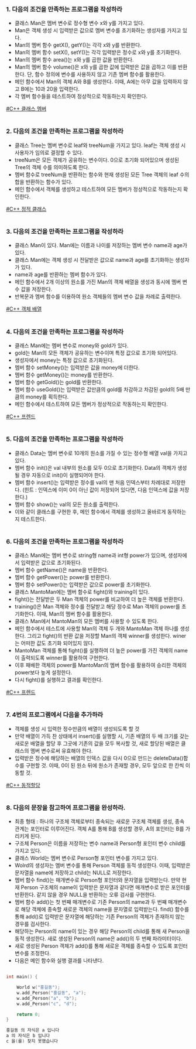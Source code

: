 ### 1. 다음의 조건을 만족하는 프로그램을 작성하라
- 클래스 Man은 멤버 변수로 정수형 변수 x와 y를 가지고 있다.
- Man은 객체 생성 시 입력받은 값으로 멤버 변수를 초기화하는 생성자를 가지고 있다.
- Man의 멤버 함수 getX(), getY()는 각각 x와 y를 반환한다.
- Man의 멤버 함수 setX(), setY()는 각각 입력받은 정수로 x와 y를 초기화한다.
- Man의 멤버 함수 area()는 x와 y를 곱한 값을 반환한다.
- Man의 멤버 함수 volume()은 x와 y를 곱한 값에 입력받은 값을 곱하고 이를 반환한다. 단, 함수 정의에 변수를 사용하지 않고 기존 멤버 함수를 활용한다.
- 메인 함수에서 Man의 객체 A와 B를 생성한다. 이때, A에는 아무 값을 입력하지 않고 B에는 10과 20을 입력한다.
- 각 멤버 함수들을 테스트하여 정상적으로 작동하는지 확인한다.

[#C++ 클래스 멤버](https://github.com/geunkim/CPPLectures/blob/master/Class/Objects.md)

#

### 2. 다음의 조건을 만족하는 프로그램을 작성하라

- 클래스 Tree는 멤버 변수로 leaf와 treeNum을 가지고 있다. leaf는 객체 생성 시 사용자가 임의로 결정할 수 있다.
- treeNum은 모든 객체가 공유하는 변수이다. 0으로 초기화 되어있으며 생성된 Tree의 객체 수를 의미하도록 한다. 
- 멤버 함수로 treeNum을 반환하는 함수와 현재 생성된 모든 Tree 객체의 leaf 수의 합을 반환하는 함수가 있다.
- 메인 함수에서 객체를 생성하고 테스트하여 모든 멤버가 정상적으로 작동하는지 확인한다.

[#C++ 정적 클래스](https://github.com/geunkim/CPPLectures/blob/master/Class/Static.md)
#

### 3. 다음의 조건을 만족하는 프로그램을 작성하라

- 클래스 Man이 있다. Man에는 이름과 나이를 저장하는 멤버 변수 name과 age가 있다.
- 클래스 Man에는 객체 생성 시 전달받은 값으로 name과 age를 초기화하는 생성자가 있다.
- name과 age를 반환하는 멤버 함수가 있다.
- 메인 함수에서 2개 이상의 원소를 가진 Man의 객체 배열을 생성과 동시에 멤버 변수 값을 저장한다.
- 반복문과 멤버 함수를 이용하여 원소 객체들의 멤버 변수 값을 차례로 출력한다.

[#C++ 객체 배열](https://github.com/Hongyoosung/Cpp-Learning/blob/master/ObjectPointer/ObjectArray.md)

#

### 4. 다음의 조건을 만족하는 프로그램을 작성하라

- 클래스 Man에는 멤버 변수로 money와 gold가 있다.
- gold는 Man의 모든 객체가 공유하는 변수이며 특정 값으로 초기화 되어있다.
- 생성자에서 money는 특정 값으로 초기화된다.
- 멤버 함수 setMoney()는 입력받은 값을 money에 더한다.
- 멤버 함수 getMoney()는 money를 반환한다.
- 멤버 함수 getGold()는 gold를 반환한다.
- 멤버 함수 useGold()는 입력받은 값만큼의 gold를 차감하고 차감된 gold의 5배 만큼의 money를 획득한다.
- 메인 함수에서 테스트하여 모든 멤버가 정상적으로 작동하는지 확인한다.

[#C++ 프렌드](https://github.com/geunkim/CPPLectures/blob/master/friend_function_class.md)

#

### 5. 다음의 조건을 만족하는 프로그램을 작성하라

- 클래스 Data는 멤버 변수로 10개의 원소를 가질 수 있는 정수형 배열 val을 가지고 있다.
- 멤버 함수 init()은 val 내부의 원소를 모두 0으로 초기화한다. Data의 객체가 생성될 경우 자동으로 init()이 실행되어야 한다.
- 멤버 함수 insert()는 입력받은 정수를 val의 맨 처음 인덱스부터 차례대로 저장한다. (힌트 : 인덱스에 이미 0이 아닌 값이 저장되어 있다면, 다음 인덱스에 값을 저장한다.)
- 멤버 함수 show()는 val의 모든 원소를 출력한다.
- 이와 같이 클래스를 구현한 후, 메인 함수에서 객체를 생성하고 올바르게 동작하는지 테스트한다.

#

### 6. 다음의 조건을 만족하는 프로그램을 작성하라

- 클래스 Man에는 멤버 변수로 string형 name과 int형 power가 있으며, 생성자에서 입력받은 값으로 초기화된다.
- 멤버 함수 getName()은 name을 반환한다.
- 멤버 함수 getPower()는 power를 반환한다.
- 멤버 함수 setPower()는 입력받은 값으로 power를 초기화한다.
- 클래스 MantoMan에는 멤버 함수로 fight()와 training이 있다.
- fight()는 전달받은 두 Man 객체의 power를 비교하여 더 높은 객체를 반환한다.
- training()은 Man 객체와 정수를 전달받고 해당 정수로 Man 객체의 power를 초기화한다. 이때, Man의 멤버 함수를 활용한다.
- 클래스 Man에서 MantoMan의 모든 멤버를 사용할 수 있도록 한다.
- 메인 함수에서 테스트에 사용할 Man의 객체 두 개와 MantoMan 객체 하나를 생성한다. 그리고 fight()의 반환 값을 저장할 Man의 객체 winner를 생성한다. winer는 어떠한 값도 초기화 되어있지 않다.
- MantoMan 객체를 통해 fight()를 실행하여 더 높은 power를 가진 객체의 name이 출력되도록 winner를 활용하여 구현한다.
- 이후 패배한 객체의 power를 MantoMan의 멤버 함수를 활용하여 승리한 객체의 power보다 높게 설정한다.
- 다시 fight()를 실행하고 결과를 확인한다.

[#C++ 프렌드](https://github.com/geunkim/CPPLectures/blob/master/friend_function_class.md)

#

### 7. 4번의 프로그램에서 다음을 추가하라
- 객체를 생성 시 입력한 정수만큼의 배열이 생성되도록 할 것
- 만약 배열이 가득 찬 상태에서 insert()를 실행할 시, 기존 배열의 두 배 크기를 갖는 새로운 배열을 할당 후 그곳에 기존의 값을 모두 복사할 것, 새로 할당된 배열은 클래스의 멤버 변수로써 유효해야 한다.
- 입력받은 정수에 해당하는 배열의 인덱스 값을 다시 0으로 만드는 deleteData()함수를 구현할 것. 이때, 0이 된 원소 뒤에 원소가 존재할 경우, 모두 앞으로 한 칸씩 이동할 것.

[#C++ 동적할당](https://github.com/Hongyoosung/Cpp-Learning/blob/master/ObjectPointer/Dynamic%20Memory.md)

#

### 8. 다음의 문장을 참고하여 프로그램을 완성하라.
- 최종 형태 : 하나의 구조체 객체로부터 종속되는 새로운 구조체 객체를 생성, 종속 관계는 포인터로 이루어진다. 객체 A를 통해 B를 생성할 경우, A의 포인터는 B를 가리키게 된다.
- 구조체 Person은 이름을 저장하는 변수 name과 Person형 포인터 변수 child를 가지고 있다.
- 클래스 World는  멤버 변수로 Person형 포인터 변수를 가지고 있다.
- Wolrd의 생성자는 멤버 변수를 통해 Person 객체를 동적 생성한다. 이때, 입력받은 문자열을 name에 저장하고 child는 NULL로 저장한다.
- 멤버 함수 find()는 매개변수로 Person형 포인터와 문자열을 입력받는다. 만약 현재 Person 구조체의 name이 입력받은 문자열과 같다면 매개변수로 받은 포인터를 반환한다. 같지 않을 경우 NULL을 반환하는 오류 검사를 구현한다.
- 멤버 함수 add()는 첫 번째 매개변수로 기존 Person의 name과 두 번째 매개변수로 해당 객체에 종속할 새로운 객체의 name을 문자열로 입력받는다. find() 함수를 통해 add()로 입력받은 문자열에 해당하는 기존 Person의 객체가 존재하지 않는 경우를 검사한다.
- 해당하는 Person의 name이 있는 경우 해당 Person의 child를 통해 새 Person을 동적 생성한다. 새로 생성된 Person의 name은 add()의 두 번째 파라미터이다.
- 새로 생성된 Person 객체가 add()를 통해 새로운 객체를 종속할 수 있도록 포인터 변수를 조정한다.
- 다음은 메인 함수와 실행 결과를 나타낸다.
```c++

int main() {

	World w("홍길동");
	w.add_Person("홍길동", "a");
	w.add_Person("a", "b");
	w.add_Person("c", "d");

	return 0;
}
```
```c++
홍길동 의 자식은 a 입니다
a 의 자식은 b 입니다
c 을(를) 찾지 못했습니다
```
